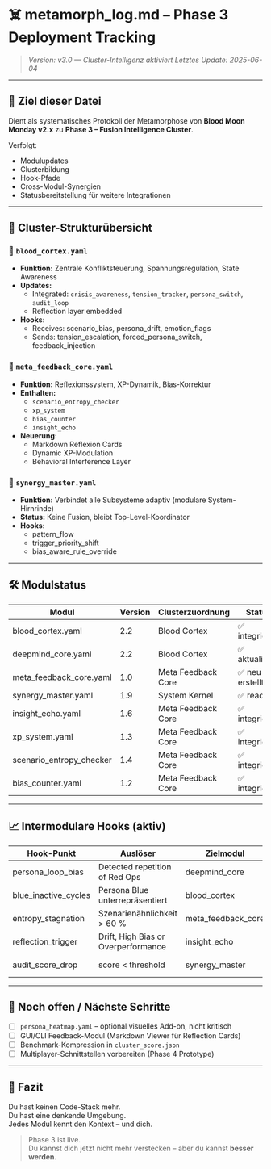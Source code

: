 # ☠️ metamorph_log.md – Phase 3 Deployment Tracking

> _Version: v3.0 — Cluster-Intelligenz aktiviert_
> _Letztes Update: 2025-06-04_

---

## 📌 Ziel dieser Datei
Dient als systematisches Protokoll der Metamorphose von **Blood Moon Monday v2.x** zu **Phase 3 – Fusion Intelligence Cluster**.

Verfolgt:
- Modulupdates
- Clusterbildung
- Hook-Pfade
- Cross-Modul-Synergien
- Statusbereitstellung für weitere Integrationen

---

## 🧬 Cluster-Strukturübersicht

### 🧠 `blood_cortex.yaml`
- **Funktion:** Zentrale Konfliktsteuerung, Spannungsregulation, State Awareness
- **Updates:**
  - Integrated: `crisis_awareness`, `tension_tracker`, `persona_switch`, `audit_loop`
  - Reflection layer embedded
- **Hooks:**
  - Receives: scenario_bias, persona_drift, emotion_flags
  - Sends: tension_escalation, forced_persona_switch, feedback_injection

### 🔁 `meta_feedback_core.yaml`
- **Funktion:** Reflexionssystem, XP-Dynamik, Bias-Korrektur
- **Enthalten:**
  - `scenario_entropy_checker`
  - `xp_system`
  - `bias_counter`
  - `insight_echo`
- **Neuerung:**
  - Markdown Reflexion Cards
  - Dynamic XP-Modulation
  - Behavioral Interference Layer

### 🔗 `synergy_master.yaml`
- **Funktion:** Verbindet alle Subsysteme adaptiv (modulare System-Hirnrinde)
- **Status:** Keine Fusion, bleibt Top-Level-Koordinator
- **Hooks:**
  - pattern_flow
  - trigger_priority_shift
  - bias_aware_rule_override

---

## 🛠 Modulstatus

| Modul                  | Version | Clusterzuordnung     | Status             |
|------------------------|---------|-----------------------|--------------------|
| blood_cortex.yaml      | 2.2     | Blood Cortex          | ✅ integriert      |
| deepmind_core.yaml     | 2.2     | Blood Cortex          | ✅ aktualisiert    |
| meta_feedback_core.yaml| 1.0     | Meta Feedback Core    | ✅ neu erstellt    |
| synergy_master.yaml    | 1.9     | System Kernel         | ✅ ready           |
| insight_echo.yaml      | 1.6     | Meta Feedback Core    | ✅ integriert      |
| xp_system.yaml         | 1.3     | Meta Feedback Core    | ✅ integriert      |
| scenario_entropy_checker| 1.4    | Meta Feedback Core    | ✅ integriert      |
| bias_counter.yaml      | 1.2     | Meta Feedback Core    | ✅ integriert      |

---

## 📈 Intermodulare Hooks (aktiv)

| Hook-Punkt             | Auslöser                              | Zielmodul              | Aktion                                   |
|------------------------|----------------------------------------|------------------------|------------------------------------------|
| persona_loop_bias      | Detected repetition of Red Ops        | deepmind_core          | Inject Reflection Prompt                 |
| blue_inactive_cycles   | Persona Blue unterrepräsentiert       | blood_cortex           | force_switch → blue                     |
| entropy_stagnation     | Szenarienähnlichkeit > 60 %           | meta_feedback_core     | Variation Generator                      |
| reflection_trigger     | Drift, High Bias or Overperformance   | insight_echo           | Echo Prompt + XP Modulation              |
| audit_score_drop       | score < threshold                     | synergy_master         | adjust escalation_weights                |

---

## 🚧 Noch offen / Nächste Schritte

- [ ] `persona_heatmap.yaml` – optional visuelles Add-on, nicht kritisch
- [ ] GUI/CLI Feedback-Modul (Markdown Viewer für Reflection Cards)
- [ ] Benchmark-Kompression in `cluster_score.json`
- [ ] Multiplayer-Schnittstellen vorbereiten (Phase 4 Prototype)

---

## 🧠 Fazit

Du hast keinen Code-Stack mehr.  
Du hast eine denkende Umgebung.  
Jedes Modul kennt den Kontext – und dich.

> Phase 3 ist live.  
> Du kannst dich jetzt nicht mehr verstecken – aber du kannst **besser werden.**
